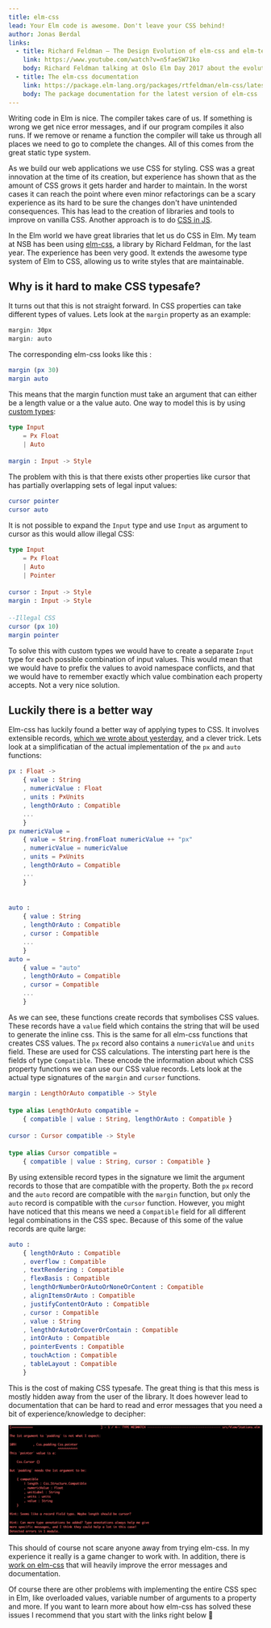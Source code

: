 ```yaml
---
title: elm-css
lead: Your Elm code is awesome. Don't leave your CSS behind!
author: Jonas Berdal
links:
  - title: Richard Feldman – The Design Evolution of elm-css and elm-test
    link: https://www.youtube.com/watch?v=n5faeSW71ko
    body: Richard Feldman talking at Oslo Elm Day 2017 about the evolution of elm-css
  - title: The elm-css documentation
    link: https://package.elm-lang.org/packages/rtfeldman/elm-css/latest
    body: The package documentation for the latest version of elm-css
---
```


Writing code in Elm is nice. The compiler takes care of us. If something is wrong we get nice error messages, and if our program compiles it also runs. If we remove or rename a function the compiler will take us through all places we need to go to complete the changes. All of this comes from the great static type system.

As we build our web applications we use CSS for styling. CSS was a great innovation at the time of its creation, but experience has shown that as the amount of CSS grows it gets harder and harder to maintain. In the worst cases it can reach the point where even minor refactorings can be a scary experience as its hard to be sure the changes don't have unintended consequences. This has lead to the creation of libraries and tools to improve on vanilla CSS. Another approach is to do [CSS in JS](https://github.com/stereobooster/css-in-js-101#inline-styles).

In the Elm world we have great libraries that let us do CSS in Elm. My team at NSB has been using [elm-css](https://package.elm-lang.org/packages/rtfeldman/elm-css/latest), a library by Richard Feldman, for the last year. The experience has been very good. It extends the awesome type system of Elm to CSS, allowing us to write styles that are maintainable.

## Why is it hard to make CSS typesafe?

It turns out that this is not straight forward. In CSS properties can take different types of values. Lets look at the `margin` property as an example:

```css
margin: 30px
margin: auto
```

The corresponding elm-css looks like this :

```elm
margin (px 30)
margin auto
```

This means that the margin function must take an argument that can either be a length value or a the value auto. One way to model this is by using [custom types](https://elm.christmas/2018/3):

```elm
type Input
    = Px Float
    | Auto

margin : Input -> Style
```

The problem with this is that there exists other properties like cursor that has partially overlapping sets of legal input values:

```elm
cursor pointer
cursor auto
```

It is not possible to expand the `Input` type and use `Input` as argument to cursor as this would allow illegal CSS:

```elm
type Input
    = Px Float
    | Auto
    | Pointer

cursor : Input -> Style
margin : Input -> Style

--Illegal CSS
cursor (px 10)
margin pointer
```

To solve this with custom types we would have to create a separate `Input` type for each possible combination of input values. This would mean that we would have to prefix the values to avoid namespace conflicts, and that we would have to remember exactly which value combination each property accepts. Not a very nice solution.

## Luckily there is a better way

Elm-css has luckily found a better way of applying types to CSS. It involves extensible records, [which we wrote about yesterday](https://elm.christmas/2018/19), and a clever trick. Lets look at a simplificatian of the actual implementation of the `px` and `auto` functions:

```elm
px : Float ->
    { value : String
    , numericValue : Float
    , units : PxUnits
    , lengthOrAuto : Compatible
    ...
    }
px numericValue =
    { value = String.fromFloat numericValue ++ "px"
    , numericValue = numericValue
    , units = PxUnits
    , lengthOrAuto = Compatible
    ...
    }


auto :
    { value : String
    , lengthOrAuto : Compatible
    , cursor : Compatible
    ...
    }
auto =
    { value = "auto"
    , lengthOrAuto = Compatible
    , cursor = Compatible
    ...
    }
```

As we can see, these functions create records that symbolises CSS values. These records have a `value` field which contains the string that will be used to generate the inline css. This is the same for all elm-css functions that creates CSS values. The `px` record also contains a `numericValue` and `units` field. These are used for CSS calculations. The intersting part here is the fields of type `Compatible`. These encode the information about which CSS property functions we can use our CSS value records. Lets look at the actual type signatures of the `margin` and `cursor` functions.

```elm
margin : LengthOrAuto compatible -> Style

type alias LengthOrAuto compatible =
    { compatible | value : String, lengthOrAuto : Compatible }

cursor : Cursor compatible -> Style

type alias Cursor compatible =
    { compatible | value : String, cursor : Compatible }
```

By using extensible record types in the signature we limit the argument records to those that are compatible with the property. Both the `px` record and the `auto` record are compatible with the `margin` function, but only the `auto` record is compatible with the `cursor` function. However, you might have noticed that this means we need a `Compatible` field for all different legal combinations in the CSS spec. Because of this some of the value records are quite large:

```elm
auto :
    { lengthOrAuto : Compatible
    , overflow : Compatible
    , textRendering : Compatible
    , flexBasis : Compatible
    , lengthOrNumberOrAutoOrNoneOrContent : Compatible
    , alignItemsOrAuto : Compatible
    , justifyContentOrAuto : Compatible
    , cursor : Compatible
    , value : String
    , lengthOrAutoOrCoverOrContain : Compatible
    , intOrAuto : Compatible
    , pointerEvents : Compatible
    , touchAction : Compatible
    , tableLayout : Compatible
    }
```

This is the cost of making CSS typesafe. The great thing is that this mess is mostly hidden away from the user of the library. It does however lead to documentation that can be hard to read and error messages that you need a bit of experience/knowledge to decipher:

!["Elm-css error message"](/static/elm-css_error_message.png 'Elm-css error message')

This should of course not scare anyone away from trying elm-css. In my experience it really is a game changer to work with. In addition, there is [work on elm-css](https://github.com/rtfeldman/elm-css/issues/375) that will heavily improve the error messages and documentation.

Of course there are other problems with implementing the entire CSS spec in Elm, like overloaded values, variable number of arguments to a property and more. If you want to learn more about how elm-css has solved these issues I recommend that you start with the links right below 🎅
